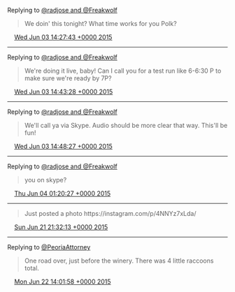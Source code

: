 Replying to [@radjose and @Freakwolf](https://twitter.com/RadleyJPhoenix/status/604389077987680256)

> We doin' this tonight? What time works for you Polk?

<img src="../../media/tweet.ico" width="12" /> [Wed Jun 03 14:27:43 +0000 2015](https://twitter.com/timwasson/status/606104983126183936)

----

Replying to [@radjose and @Freakwolf](https://twitter.com/RadleyJPhoenix/status/606108596242227200)

> We're doing it live, baby\! Can I call you for a test run like 6\-6:30 P to make sure we're ready by 7P?

<img src="../../media/tweet.ico" width="12" /> [Wed Jun 03 14:43:28 +0000 2015](https://twitter.com/timwasson/status/606108944763723777)

----

Replying to [@radjose and @Freakwolf](https://twitter.com/RadleyJPhoenix/status/606109937261907968)

> We'll call ya via Skype\. Audio should be more clear that way\. This'll be fun\!

<img src="../../media/tweet.ico" width="12" /> [Wed Jun 03 14:48:27 +0000 2015](https://twitter.com/timwasson/status/606110199473016832)

----

Replying to [@radjose and @Freakwolf](https://twitter.com/RadleyJPhoenix/status/606268329926336512)

> you on skype?

<img src="../../media/tweet.ico" width="12" /> [Thu Jun 04 01:20:27 +0000 2015](https://twitter.com/timwasson/status/606269250811101184)

----

> Just posted a photo https://instagram\.com/p/4NNYz7xLda/

<img src="../../media/tweet.ico" width="12" /> [Sun Jun 21 21:32:13 +0000 2015](https://twitter.com/timwasson/status/612734792656908288)

----

Replying to [@PeoriaAttorney](https://twitter.com/PeoriaAttorney/status/612973453553971200)

> One road over, just before the winery\. There was 4 little raccoons total\.

<img src="../../media/tweet.ico" width="12" /> [Mon Jun 22 14:01:58 +0000 2015](https://twitter.com/timwasson/status/612983873002012674)